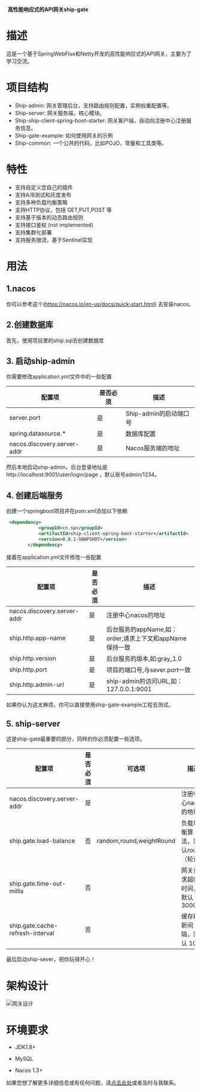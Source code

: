 ​															**高性能响应式的API网关ship-gate**

# 描述

这是一个基于SpringWebFlux和Netty开发的高性能响应式的API网关，主要为了学习交流。

# 项目结构

- Ship-admin: 网关管理后台，支持路由规则配置，实例权重配置等。
- Ship-server: 网关服务端，核心模块。
- Ship-ship-client-spring-boot-starter: 网关客户端，自动向注册中心注册服务信息。
- Ship-gate-example: 如何使用网关的示例
- Ship-common: 一个公共的代码，比如POJO，常量和工具类等。

# 特性

- 支持自定义您自己的插件
- 支持A/B测试和灰度发布  
- 支持多种负载均衡策略   
- 支持HTTP协议，包括 GET,PUT,POST 等
- 支持基于版本的动态路由规则
- 支持接口鉴权 (not implemented)
- 支持集群化部署
- 支持服务限流，基于Sentinel实现
# 用法

## 1.nacos

你可以参考这个(https://nacos.io/en-us/docs/quick-start.html) 去安装nacos。

## 2.创建数据库

首先，使用项目里的ship.sql去创建数据库

## 3. 启动ship-admin

你需要修改application.yml文件中的一些配置

| 配置项                 | 是否必须 | 描述                         |
| --------------------------- | ---- | ---------------------------- |
| server.port                 | 是  | Ship-admin的启动端口号        |
| spring.datasource.*         | 是  | 数据库配置                   |
| nacos.discovery.server-addr | 是  | Nacos服务端的地址           |

然后本地启动ship-admin，后台登录地址是http://localhost:9001/user/login/page ，默认账号admin/1234。

## 4. 创建后端服务

创建一个springboot项目并在pom.xml添加以下依赖

```xml
 <dependency>
            <groupId>cn.sp</groupId>
            <artifactId>ship-client-spring-boot-starter</artifactId>
            <version>0.0.1-SNAPSHOT</version>
        </dependency>
```

接着在application.yml文件修改一些配置

| 配置项                 | 是否必须 | 描述                                                         |
| --------------------------- | ---- | ------------------------------------------------------------ |
| nacos.discovery.server-addr | 是  | 注册中心nacos的地址                                            |
| ship.http.app-name          | 是  | 后台服务的appName,如：order,请求上下文和appName保持一致|
| ship.http.version           | 是  | 后台服务的版本,如:gray_1.0                                   |
| ship.http.port              | 是  | 项目的端口号,与sever.port一致                     |
| ship.http.admin-url         | 是  | ship-admin的访问URL,如：127.0.0.1:9001                     |

如果你认为这太麻烦，你可以直接使用ship-gate-example工程去测试。

## 5. ship-server

这是ship-gate最重要的部分，同样的你必须配置一些选项。

| 配置项                      | 是否必须 | 可选项            | 描述                                      |
| -------------------------------- | ---- | ------------------------ | ----------------------------------------- |
| nacos.discovery.server-addr      | 是  |                          | 注册中心nacos的地址                              |
| ship.gate.load-balance           | 否   | random,round,weightRound | 负载均衡算法，默认round（轮询）      |
| ship.gate.time-out-millis        | 否   |                          | 网关请求超时时间，默认3000ms |
| ship.gate.cache-refresh-interval | 否   |                          | 缓存刷新间隔，默认 10s                               |

最后启动ship-sever，祝你玩得开心！


# 架构设计

![网关设计](http://wwww.2ysp.top/gateway.png)

# 环境要求

- JDK1.8+

- MySQL

- Nacos 1.3+

  
如果您想了解更多详细信息或有任何问题，请[点击此处](https://www.cnblogs.com/2YSP/p/14223892.html)或者及时与我联系。



  





